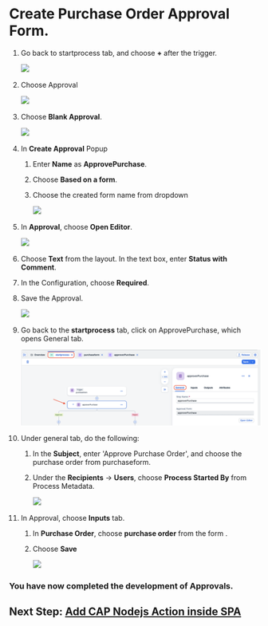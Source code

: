 # Create Purchase Order Approval Form.

1. Go back to startprocess tab, and choose **+** after the trigger. 

    ![](./images/startprocesstab.png)

2. Choose Approval

    ![](./images/choose_approval.png)

3. Choose **Blank Approval**.

    ![](./images/choose_blank_approval.png)

4. In **Create Approval** Popup
    1. Enter **Name** as **ApprovePurchase**.
    2. Choose **Based on a form**.
    3. Choose the created form name from dropdown

        ![](./images/approval_popup.png)

5. In **Approval**, choose **Open Editor**.

    ![](./images/open_editor.png)

6. Choose **Text** from the layout. In the text box, enter **Status with Comment**.
7. In the Configuration, choose **Required**.
8. Save the Approval.

    ![](./images/text.png) 


9. Go back to the **startprocess** tab, click on ApprovePurchase, which opens General tab.
    
    ![](./images/sp_2.png) 

10. Under general tab, do the following:
    1. In the **Subject**, enter 'Approve Purchase Order', and choose the purchase order from purchaseform.
    2. Under the **Recipients** -> **Users**, choose **Process Started By** from Process Metadata.

        ![](./images/general.png) 

11. In Approval, choose **Inputs** tab.
    1. In **Purchase Order**, choose **purchase order** from the form .
    2. Choose **Save**

        ![](./images/input.png) 

### You have now completed the development of Approvals.

## Next Step: [Add CAP Nodejs Action inside SPA](../action/README.md)


